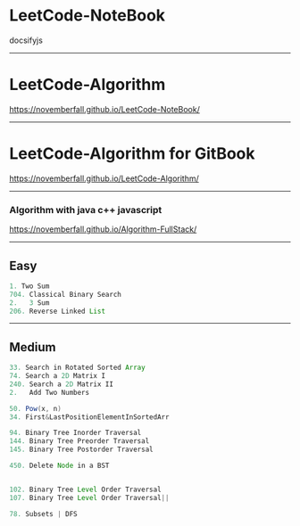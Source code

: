 # LeetCode-NoteBook
docsifyjs 


---
# LeetCode-Algorithm

https://novemberfall.github.io/LeetCode-NoteBook/

---
# LeetCode-Algorithm for GitBook

https://novemberfall.github.io/LeetCode-Algorithm/

---

### Algorithm with java c++ javascript

https://novemberfall.github.io/Algorithm-FullStack/

---



## Easy

```java
1. Two Sum  
704. Classical Binary Search
2.   3 Sum
206. Reverse Linked List
```
---

## Medium

```java
33. Search in Rotated Sorted Array
74. Search a 2D Matrix I
240. Search a 2D Matrix II
2.   Add Two Numbers

50. Pow(x, n)
34. First&LastPositionElementInSortedArr

94. Binary Tree Inorder Traversal
144. Binary Tree Preorder Traversal
145. Binary Tree Postorder Traversal

450. Delete Node in a BST 


102. Binary Tree Level Order Traversal
107. Binary Tree Level Order Traversal||

78. Subsets | DFS
```